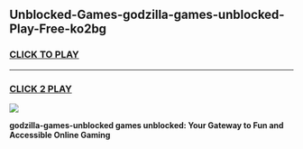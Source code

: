
## Unblocked-Games-godzilla-games-unblocked-Play-Free-ko2bg
<h3>
<a href="https://premium76.site?title=godzilla-games-unblocked&ref=18A">CLICK TO PLAY</a></h3>
<hr>

<h3>
<a href="https://premium76.site?title=godzilla-games-unblocked&ref=18A">CLICK 2 PLAY</a>
  
</h3>

<a href="https://premium76.site?title=godzilla-games-unblocked&ref=18A"><img src="https://clearcache.store/games.png"></a>


**godzilla-games-unblocked games unblocked: Your Gateway to Fun and Accessible Online Gaming**
